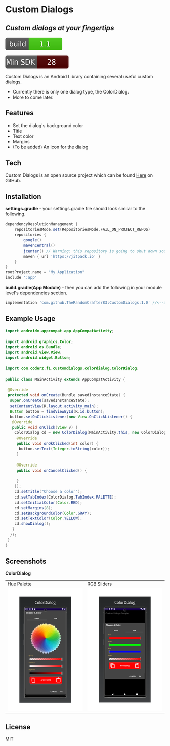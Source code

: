 # Custom Dialogs
## _Custom dialogs at your fingertips_

[![Build Status](readme_images/build.svg)](https://github.com/TheRandomCrafter83/CustomDialogs) 

![minversion](readme_images/min_sdk.svg) 

Custom Dialogs is an Android Library containing several useful custom dialogs.
- Currently there is only one dialog type, the ColorDialog.
- More to come later.

## Features

- Set the dialog's background color
- Title
- Text color
- Margins
- (To be added) An icon for the dialog

## Tech

Custom Dialogs is an open source project which can be found [Here](https://github.com/TheRandomCrafter83/CustomDialogs)
on GitHub.

## Installation
**settings.gradle** - your settings.gradle file should look similar to the following.

```gradle
dependencyResolutionManagement {
    repositoriesMode.set(RepositoriesMode.FAIL_ON_PROJECT_REPOS)
    repositories {
        google()
        mavenCentral()
        jcenter() // Warning: this repository is going to shut down soon
        maven { url 'https://jitpack.io' }
    }
}
rootProject.name = "My Application"
include ':app'
```

**build.gradle(App Module)** - then you can add the following in your module level's dependencies section.

```gradle
implementation 'com.github.TheRandomCrafter83:CustomDialogs:1.0' //<--add this implementation to the dependencies section
```

## Example Usage

```java
import androidx.appcompat.app.AppCompatActivity;

import android.graphics.Color;
import android.os.Bundle;
import android.view.View;
import android.widget.Button;

import com.coderz.f1.customdialogs.colordialog.ColorDialog;

public class MainActivity extends AppCompatActivity {

 @Override
 protected void onCreate(Bundle savedInstanceState) {
  super.onCreate(savedInstanceState);
  setContentView(R.layout.activity_main);
  Button button = findViewById(R.id.button);
  button.setOnClickListener(new View.OnClickListener() {
   @Override
   public void onClick(View v) {
    ColorDialog cd = new ColorDialog(MainActivity.this, new ColorDialog.DialogResponseListener() {
     @Override
     public void onOkClicked(int color) {
      button.setText(Integer.toString(color));
     }

     @Override
     public void onCancelClicked() {

     }
    });
    cd.setTitle("Choose a color");
    cd.setTabIndex(ColorDialog.TabIndex.PALETTE);
    cd.setInitialColor(Color.RED);
    cd.setMargins(8);
    cd.setBackgroundColor(Color.GRAY);
    cd.setTextColor(Color.YELLOW);
    cd.showDialog();
   }
  });
 }
}
```

## Screenshots
**ColorDialog**
<table>
  <tr>
    <td>Hue Palette</td>
     <td>RGB Sliders</td>
  </tr>
  <tr>
    <td valign="top"><img src="readme_images/colordialog_screenshot1.png"></td>
    <td valign="top"><img src="readme_images/colordialog_screenshot2.png"></td>
  </tr>
 </table>

## License
MIT

